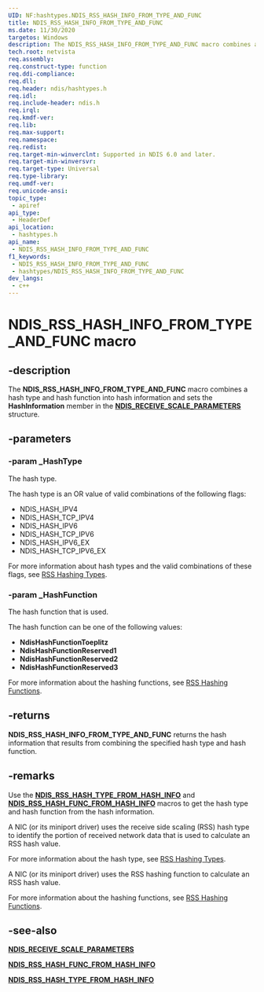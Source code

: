 ```yaml
---
UID: NF:hashtypes.NDIS_RSS_HASH_INFO_FROM_TYPE_AND_FUNC
title: NDIS_RSS_HASH_INFO_FROM_TYPE_AND_FUNC
ms.date: 11/30/2020
targetos: Windows
description: The NDIS_RSS_HASH_INFO_FROM_TYPE_AND_FUNC macro combines a hash type and hash function into hash information and sets the HashInformation member in the NDIS_RECEIVE_SCALE_PARAMETERS structure.
tech.root: netvista
req.assembly: 
req.construct-type: function
req.ddi-compliance: 
req.dll: 
req.header: ndis/hashtypes.h
req.idl: 
req.include-header: ndis.h
req.irql: 
req.kmdf-ver: 
req.lib: 
req.max-support: 
req.namespace: 
req.redist: 
req.target-min-winverclnt: Supported in NDIS 6.0 and later.
req.target-min-winversvr: 
req.target-type: Universal
req.type-library: 
req.umdf-ver: 
req.unicode-ansi: 
topic_type:
 - apiref
api_type:
 - HeaderDef
api_location:
 - hashtypes.h
api_name:
 - NDIS_RSS_HASH_INFO_FROM_TYPE_AND_FUNC
f1_keywords:
 - NDIS_RSS_HASH_INFO_FROM_TYPE_AND_FUNC
 - hashtypes/NDIS_RSS_HASH_INFO_FROM_TYPE_AND_FUNC
dev_langs:
 - c++
---
```



# NDIS_RSS_HASH_INFO_FROM_TYPE_AND_FUNC macro


## -description

The **NDIS_RSS_HASH_INFO_FROM_TYPE_AND_FUNC** macro combines a hash type and hash function into hash information and sets the **HashInformation** member in the [**NDIS_RECEIVE_SCALE_PARAMETERS**](../ntddndis/ns-ntddndis-_ndis_receive_scale_parameters.md) structure.

## -parameters

### -param _HashType

The hash type.

The hash type is an OR value of valid combinations of the following flags:

- NDIS_HASH_IPV4
- NDIS_HASH_TCP_IPV4
- NDIS_HASH_IPV6
- NDIS_HASH_TCP_IPV6
- NDIS_HASH_IPV6_EX
- NDIS_HASH_TCP_IPV6_EX

For more information about hash types and the valid combinations of these flags, see [RSS Hashing Types](/windows-hardware/drivers/network/rss-hashing-types).

### -param _HashFunction

The hash function that is used.

The hash function can be one of the following values:

- **NdisHashFunctionToeplitz**
- **NdisHashFunctionReserved1**
- **NdisHashFunctionReserved2**
- **NdisHashFunctionReserved3**

For more information about the hashing functions, see [RSS Hashing Functions](/windows-hardware/drivers/network/rss-hashing-functions).

## -returns

**NDIS_RSS_HASH_INFO_FROM_TYPE_AND_FUNC** returns the hash information that results from combining the specified hash type and hash function.

## -remarks

Use the [**NDIS_RSS_HASH_TYPE_FROM_HASH_INFO**](../hashtypes/nf-hashtypes-ndis_rss_hash_type_from_hash_info.md) and [**NDIS_RSS_HASH_FUNC_FROM_HASH_INFO**](../hashtypes/nf-hashtypes-ndis_rss_hash_func_from_hash_info.md) macros to get the hash type and hash function from the hash information.

A NIC (or its miniport driver) uses the receive side scaling (RSS) hash type to identify the portion of received network data that is used to calculate an RSS hash value.

For more information about the hash type, see [RSS Hashing Types](/windows-hardware/drivers/network/rss-hashing-types).

A NIC (or its miniport driver) uses the RSS hashing function to calculate an RSS hash value.

For more information about the hashing functions, see [RSS Hashing Functions](/windows-hardware/drivers/network/rss-hashing-functions).

## -see-also

[**NDIS_RECEIVE_SCALE_PARAMETERS**](../ntddndis/ns-ntddndis-_ndis_receive_scale_parameters.md)

[**NDIS_RSS_HASH_FUNC_FROM_HASH_INFO**](../hashtypes/nf-hashtypes-ndis_rss_hash_func_from_hash_info.md)

[**NDIS_RSS_HASH_TYPE_FROM_HASH_INFO**](../hashtypes/nf-hashtypes-ndis_rss_hash_type_from_hash_info.md)

